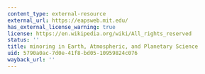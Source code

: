 ```yaml
---
content_type: external-resource
external_url: https://eapsweb.mit.edu/
has_external_license_warning: true
license: https://en.wikipedia.org/wiki/All_rights_reserved
status: ''
title: minoring in Earth, Atmospheric, and Planetary Science
uid: 5790a0ac-7d0e-41f8-bd05-10959824c076
wayback_url: ''
---
```

